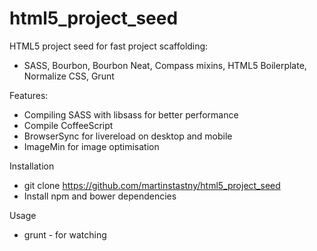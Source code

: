 html5_project_seed
==================

HTML5 project seed for fast project scaffolding:

  - SASS, Bourbon, Bourbon Neat, Compass mixins, HTML5 Boilerplate, Normalize CSS, Grunt
  
  Features:
  
  - Compiling SASS with libsass for better performance
  - Compile CoffeeScript 
  - BrowserSync for livereload on desktop and mobile 
  - ImageMin for image optimisation
  
  Installation
  - git clone https://github.com/martinstastny/html5_project_seed
  - Install npm and bower dependencies
  
  Usage
  - grunt - for watching 
  

